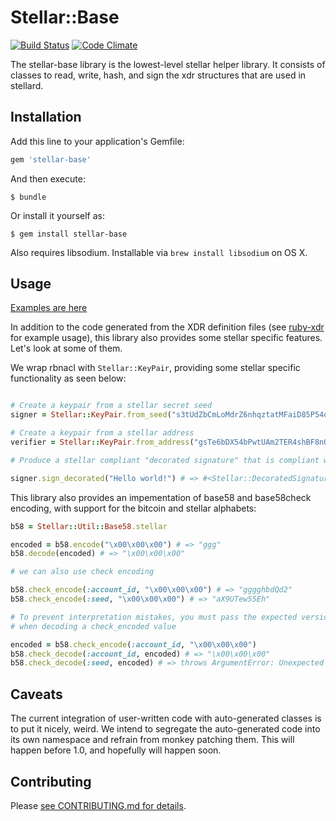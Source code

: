 # Stellar::Base

[![Build Status](https://travis-ci.org/stellar/ruby-stellar-base.svg)](https://travis-ci.org/stellar/ruby-stellar-base)
[![Code Climate](https://codeclimate.com/github/stellar/ruby-stellar-base/badges/gpa.svg)](https://codeclimate.com/github/stellar/ruby-stellar-base)

The stellar-base library is the lowest-level stellar helper library.  It consists of classes
to read, write, hash, and sign the xdr structures that are used in stellard.

## Installation

Add this line to your application's Gemfile:

```ruby
gem 'stellar-base'
```

And then execute:

    $ bundle

Or install it yourself as:

    $ gem install stellar-base

Also requires libsodium. Installable via `brew install libsodium` on OS X.

## Usage

[Examples are here](examples)

In addition to the code generated from the XDR definition files (see [ruby-xdr](https://github.com/stellar/ruby-xdr) for example usage), this library also provides some stellar specific features.  Let's look at some of them.

We wrap rbnacl with `Stellar::KeyPair`, providing some stellar specific functionality as seen below:

```ruby

# Create a keypair from a stellar secret seed
signer = Stellar::KeyPair.from_seed("s3tUdZbCmLoMdrZ6nhqztatMFaiD85P54oVj93g1NeSBwWQpTnE")

# Create a keypair from a stellar address
verifier = Stellar::KeyPair.from_address("gsTe6bDX54bPwtUAm2TER4shBF8nQNVtEvB8fmRkRoWvq3Y8XmY")

# Produce a stellar compliant "decorated signature" that is compliant with stellar transactions

signer.sign_decorated("Hello world!") # => #<Stellar::DecoratedSignature ...>

```

This library also provides an impementation of base58 and base58check encoding, with support for the bitcoin and stellar alphabets:

```ruby
b58 = Stellar::Util::Base58.stellar

encoded = b58.encode("\x00\x00\x00") # => "ggg"
b58.decode(encoded) # => "\x00\x00\x00"

# we can also use check encoding

b58.check_encode(:account_id, "\x00\x00\x00") # => "gggghbdQd2"
b58.check_encode(:seed, "\x00\x00\x00") # => "aX9UTew55Eh"

# To prevent interpretation mistakes, you must pass the expected version byte
# when decoding a check_encoded value

encoded = b58.check_encode(:account_id, "\x00\x00\x00")
b58.check_decode(:account_id, encoded) # => "\x00\x00\x00"
b58.check_decode(:seed, encoded) # => throws ArgumentError: Unexpected version: :account_id

```

## Caveats

The current integration of user-written code with auto-generated classes is to put it nicely, weird.  We intend to segregate the auto-generated code into its own namespace and refrain from monkey patching them.  This will happen before 1.0, and hopefully will happen soon.

## Contributing

Please [see CONTRIBUTING.md for details](CONTRIBUTING.md).

